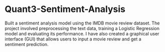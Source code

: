 # Quant3-Sentiment-Analysis
Built a sentiment analysis model using the IMDB movie review dataset. The project involved preprocessing the text data, training a Logistic Regression model and evaluating its performance. I have also created a graphical user interface (GUI) that allows users to input a movie review and get a sentiment prediction.
